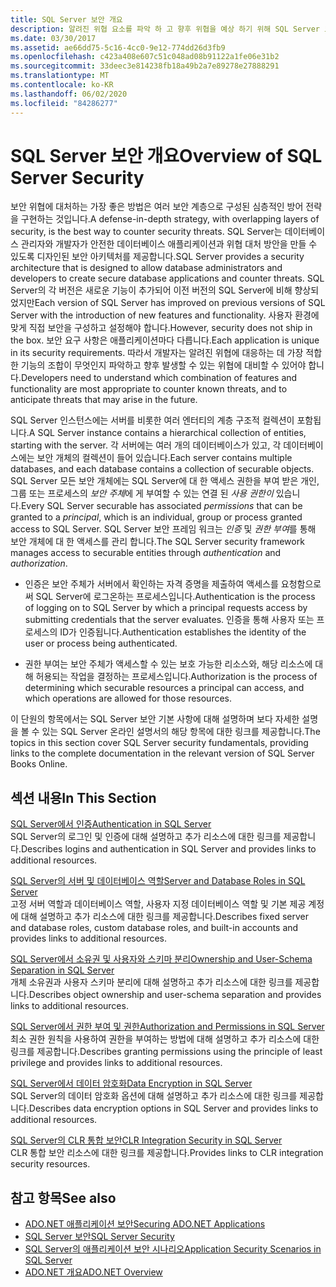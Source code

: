 ```yaml
---
title: SQL Server 보안 개요
description: 알려진 위협 요소를 파악 하 고 향후 위협을 예상 하기 위해 SQL Server 보안 아키텍처에 대해 알아봅니다.
ms.date: 03/30/2017
ms.assetid: ae66dd75-5c16-4cc0-9e12-774dd26d3fb9
ms.openlocfilehash: c423a408e607c51c048ad08b91122a1fe06e31b2
ms.sourcegitcommit: 33deec3e814238fb18a49b2a7e89278e27888291
ms.translationtype: MT
ms.contentlocale: ko-KR
ms.lasthandoff: 06/02/2020
ms.locfileid: "84286277"
---
```

# <a name="overview-of-sql-server-security"></a><span data-ttu-id="8f46e-103">SQL Server 보안 개요</span><span class="sxs-lookup"><span data-stu-id="8f46e-103">Overview of SQL Server Security</span></span>
<span data-ttu-id="8f46e-104">보안 위협에 대처하는 가장 좋은 방법은 여러 보안 계층으로 구성된 심층적인 방어 전략을 구현하는 것입니다.</span><span class="sxs-lookup"><span data-stu-id="8f46e-104">A defense-in-depth strategy, with overlapping layers of security, is the best way to counter security threats.</span></span> <span data-ttu-id="8f46e-105">SQL Server는 데이터베이스 관리자와 개발자가 안전한 데이터베이스 애플리케이션과 위협 대처 방안을 만들 수 있도록 디자인된 보안 아키텍처를 제공합니다.</span><span class="sxs-lookup"><span data-stu-id="8f46e-105">SQL Server provides a security architecture that is designed to allow database administrators and developers to create secure database applications and counter threats.</span></span> <span data-ttu-id="8f46e-106">SQL Server의 각 버전은 새로운 기능이 추가되어 이전 버전의 SQL Server에 비해 향상되었지만</span><span class="sxs-lookup"><span data-stu-id="8f46e-106">Each version of SQL Server has improved on previous versions of SQL Server with the introduction of new features and functionality.</span></span> <span data-ttu-id="8f46e-107">사용자 환경에 맞게 직접 보안을 구성하고 설정해야 합니다.</span><span class="sxs-lookup"><span data-stu-id="8f46e-107">However, security does not ship in the box.</span></span> <span data-ttu-id="8f46e-108">보안 요구 사항은 애플리케이션마다 다릅니다.</span><span class="sxs-lookup"><span data-stu-id="8f46e-108">Each application is unique in its security requirements.</span></span> <span data-ttu-id="8f46e-109">따라서 개발자는 알려진 위협에 대응하는 데 가장 적합한 기능의 조합이 무엇인지 파악하고 향후 발생할 수 있는 위협에 대비할 수 있어야 합니다.</span><span class="sxs-lookup"><span data-stu-id="8f46e-109">Developers need to understand which combination of features and functionality are most appropriate to counter known threats, and to anticipate threats that may arise in the future.</span></span>  
  
 <span data-ttu-id="8f46e-110">SQL Server 인스턴스에는 서버를 비롯한 여러 엔터티의 계층 구조적 컬렉션이 포함됩니다.</span><span class="sxs-lookup"><span data-stu-id="8f46e-110">A SQL Server instance contains a hierarchical collection of entities, starting with the server.</span></span> <span data-ttu-id="8f46e-111">각 서버에는 여러 개의 데이터베이스가 있고, 각 데이터베이스에는 보안 개체의 컬렉션이 들어 있습니다.</span><span class="sxs-lookup"><span data-stu-id="8f46e-111">Each server contains multiple databases, and each database contains a collection of securable objects.</span></span> <span data-ttu-id="8f46e-112">SQL Server 모든 보안 개체에는 SQL Server에 대 한 액세스 권한을 부여 받은 개인, 그룹 또는 프로세스의 *보안 주체*에 게 부여할 수 있는 연결 된 *사용 권한이* 있습니다.</span><span class="sxs-lookup"><span data-stu-id="8f46e-112">Every SQL Server securable has associated *permissions* that can be granted to a *principal*, which is an individual, group or process granted access to SQL Server.</span></span> <span data-ttu-id="8f46e-113">SQL Server 보안 프레임 워크는 *인증* 및 *권한 부여*를 통해 보안 개체에 대 한 액세스를 관리 합니다.</span><span class="sxs-lookup"><span data-stu-id="8f46e-113">The SQL Server security framework manages access to securable entities through *authentication* and *authorization*.</span></span>  
  
- <span data-ttu-id="8f46e-114">인증은 보안 주체가 서버에서 확인하는 자격 증명을 제출하여 액세스를 요청함으로써 SQL Server에 로그온하는 프로세스입니다.</span><span class="sxs-lookup"><span data-stu-id="8f46e-114">Authentication is the process of logging on to SQL Server by which a principal requests access by submitting credentials that the server evaluates.</span></span> <span data-ttu-id="8f46e-115">인증을 통해 사용자 또는 프로세스의 ID가 인증됩니다.</span><span class="sxs-lookup"><span data-stu-id="8f46e-115">Authentication establishes the identity of the user or process being authenticated.</span></span>  
  
- <span data-ttu-id="8f46e-116">권한 부여는 보안 주체가 액세스할 수 있는 보호 가능한 리소스와, 해당 리소스에 대해 허용되는 작업을 결정하는 프로세스입니다.</span><span class="sxs-lookup"><span data-stu-id="8f46e-116">Authorization is the process of determining which securable resources a principal can access, and which operations are allowed for those resources.</span></span>  
  
 <span data-ttu-id="8f46e-117">이 단원의 항목에서는 SQL Server 보안 기본 사항에 대해 설명하며 보다 자세한 설명을 볼 수 있는 SQL Server 온라인 설명서의 해당 항목에 대한 링크를 제공합니다.</span><span class="sxs-lookup"><span data-stu-id="8f46e-117">The topics in this section cover SQL Server security fundamentals, providing links to the complete documentation in the relevant version of SQL Server Books Online.</span></span>  
  
## <a name="in-this-section"></a><span data-ttu-id="8f46e-118">섹션 내용</span><span class="sxs-lookup"><span data-stu-id="8f46e-118">In This Section</span></span>  
 [<span data-ttu-id="8f46e-119">SQL Server에서 인증</span><span class="sxs-lookup"><span data-stu-id="8f46e-119">Authentication in SQL Server</span></span>](authentication-in-sql-server.md)  
 <span data-ttu-id="8f46e-120">SQL Server의 로그인 및 인증에 대해 설명하고 추가 리소스에 대한 링크를 제공합니다.</span><span class="sxs-lookup"><span data-stu-id="8f46e-120">Describes logins and authentication in SQL Server and provides links to additional resources.</span></span>  
  
 [<span data-ttu-id="8f46e-121">SQL Server의 서버 및 데이터베이스 역할</span><span class="sxs-lookup"><span data-stu-id="8f46e-121">Server and Database Roles in SQL Server</span></span>](server-and-database-roles-in-sql-server.md)  
 <span data-ttu-id="8f46e-122">고정 서버 역할과 데이터베이스 역할, 사용자 지정 데이터베이스 역할 및 기본 제공 계정에 대해 설명하고 추가 리소스에 대한 링크를 제공합니다.</span><span class="sxs-lookup"><span data-stu-id="8f46e-122">Describes fixed server and database roles, custom database roles, and built-in accounts and provides links to additional resources.</span></span>  
  
 [<span data-ttu-id="8f46e-123">SQL Server에서 소유권 및 사용자와 스키마 분리</span><span class="sxs-lookup"><span data-stu-id="8f46e-123">Ownership and User-Schema Separation in SQL Server</span></span>](ownership-and-user-schema-separation-in-sql-server.md)  
 <span data-ttu-id="8f46e-124">개체 소유권과 사용자 스키마 분리에 대해 설명하고 추가 리소스에 대한 링크를 제공합니다.</span><span class="sxs-lookup"><span data-stu-id="8f46e-124">Describes object ownership and  user-schema separation and provides links to additional resources.</span></span>  
  
 [<span data-ttu-id="8f46e-125">SQL Server에서 권한 부여 및 권한</span><span class="sxs-lookup"><span data-stu-id="8f46e-125">Authorization and Permissions in SQL Server</span></span>](authorization-and-permissions-in-sql-server.md)  
 <span data-ttu-id="8f46e-126">최소 권한 원칙을 사용하여 권한을 부여하는 방법에 대해 설명하고 추가 리소스에 대한 링크를 제공합니다.</span><span class="sxs-lookup"><span data-stu-id="8f46e-126">Describes granting permissions using the principle of least privilege and provides links to additional resources.</span></span>  
  
 [<span data-ttu-id="8f46e-127">SQL Server에서 데이터 암호화</span><span class="sxs-lookup"><span data-stu-id="8f46e-127">Data Encryption in SQL Server</span></span>](data-encryption-in-sql-server.md)  
 <span data-ttu-id="8f46e-128">SQL Server의 데이터 암호화 옵션에 대해 설명하고 추가 리소스에 대한 링크를 제공합니다.</span><span class="sxs-lookup"><span data-stu-id="8f46e-128">Describes data encryption options in SQL Server and provides links to additional resources.</span></span>  
  
 [<span data-ttu-id="8f46e-129">SQL Server의 CLR 통합 보안</span><span class="sxs-lookup"><span data-stu-id="8f46e-129">CLR Integration Security in SQL Server</span></span>](clr-integration-security-in-sql-server.md)  
 <span data-ttu-id="8f46e-130">CLR 통합 보안 리소스에 대한 링크를 제공합니다.</span><span class="sxs-lookup"><span data-stu-id="8f46e-130">Provides links to CLR integration security resources.</span></span>  
  
## <a name="see-also"></a><span data-ttu-id="8f46e-131">참고 항목</span><span class="sxs-lookup"><span data-stu-id="8f46e-131">See also</span></span>

- [<span data-ttu-id="8f46e-132">ADO.NET 애플리케이션 보안</span><span class="sxs-lookup"><span data-stu-id="8f46e-132">Securing ADO.NET Applications</span></span>](../securing-ado-net-applications.md)
- [<span data-ttu-id="8f46e-133">SQL Server 보안</span><span class="sxs-lookup"><span data-stu-id="8f46e-133">SQL Server Security</span></span>](sql-server-security.md)
- [<span data-ttu-id="8f46e-134">SQL Server의 애플리케이션 보안 시나리오</span><span class="sxs-lookup"><span data-stu-id="8f46e-134">Application Security Scenarios in SQL Server</span></span>](application-security-scenarios-in-sql-server.md)
- [<span data-ttu-id="8f46e-135">ADO.NET 개요</span><span class="sxs-lookup"><span data-stu-id="8f46e-135">ADO.NET Overview</span></span>](../ado-net-overview.md)
